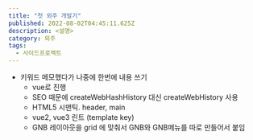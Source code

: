 ```yaml
---
title: "첫 외주 개발기"
published: 2022-08-02T04:45:11.625Z
description: <설명>
category: 외주
tags:
  - 사이드프로젝트
---
```


- 키워드 메모했다가 나중에 한번에 내용 쓰기
  - vue로 진행
  - SEO 때문에 createWebHashHistory 대신 createWebHistory 사용
  - HTML5 시맨틱. header, main
  - vue2, vue3 린트 (template key)
  - GNB 레이아웃을 grid 에 맞춰서 GNB와 GNB메뉴를 따로 만들어서 붙임
